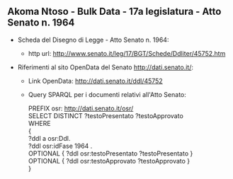 ## Akoma Ntoso - Bulk Data - 17a legislatura - Atto Senato n. 1964 ##

* Scheda del Disegno di Legge - Atto Senato n. 1964:
	* http url: http://www.senato.it/leg/17/BGT/Schede/Ddliter/45752.htm

* Riferimenti al sito OpenData del Senato http://dati.senato.it/:
	* Link OpenData: http://dati.senato.it/ddl/45752
	* Query SPARQL per i documenti relativi all'Atto Senato:

        PREFIX osr: <http://dati.senato.it/osr/>  
		SELECT DISTINCT ?testoPresentato ?testoApprovato  
		WHERE  
		{  
		    ?ddl a osr:Ddl.  
		    ?ddl osr:idFase 1964 .  
		    OPTIONAL { ?ddl osr:testoPresentato ?testoPresentato }  
		    OPTIONAL { ?ddl osr:testoApprovato ?testoApprovato }  
		}
		
